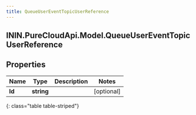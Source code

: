 ```yaml
---
title: QueueUserEventTopicUserReference
---
```

## ININ.PureCloudApi.Model.QueueUserEventTopicUserReference

## Properties

|Name | Type | Description | Notes|
|------------ | ------------- | ------------- | -------------|
| **Id** | **string** |  | [optional] |
{: class="table table-striped"}


